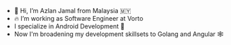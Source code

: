 - 👋 Hi, I’m Azlan Jamal from Malaysia 🇲🇾
- 🔥 I’m working as Software Engineer at Vorto
- I specialize in Android Development 📱
- Now I'm broadening my development skillsets to Golang and Angular 🕸️

<!---
aznj/aznj is a ✨ special ✨ repository because its `README.md` (this file) appears on your GitHub profile.
You can click the Preview link to take a look at your changes.
--->
